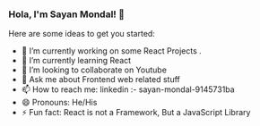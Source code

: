 ### Hola, I'm Sayan Mondal! 👋

Here are some ideas to get you started:
- 🔭 I’m currently working on some React Projects .
- 🌱 I’m currently learning React
- 👯 I’m looking to collaborate on Youtube
- 💬 Ask me about Frontend web related stuff
- 📫 How to reach me: linkedin :- sayan-mondal-9145731ba
- 😄 Pronouns: He/His
- ⚡ Fun fact: React is not a Framework, But a JavaScript Library

